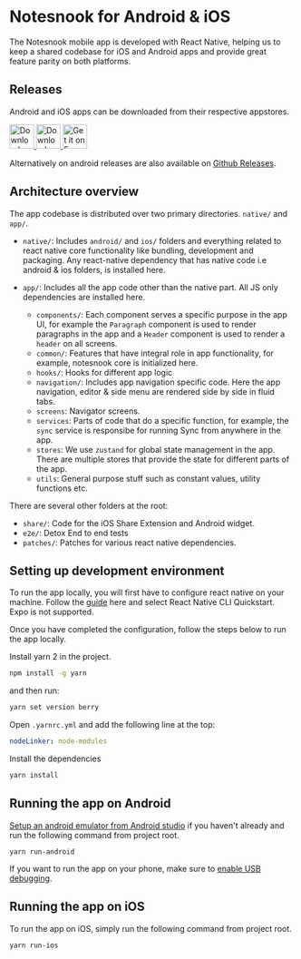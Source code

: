 # Notesnook for Android & iOS

The Notesnook mobile app is developed with React Native, helping us to keep a shared codebase for iOS and Android apps and provide great feature parity on both platforms.

## Releases

Android and iOS apps can be downloaded from their respective appstores.

<a href="https://play.google.com/store/apps/details?id=chat.rocket.android">
  <img alt="Download on Google Play" src="https://play.google.com/intl/en_us/badges/images/badge_new.png" height=43>
</a>
<a href="https://apps.apple.com/us/app/notesnook-take-private-notes/id1544027013">
  <img alt="Download on App Store" src="https://user-images.githubusercontent.com/7317008/43209852-4ca39622-904b-11e8-8ce1-cdc3aee76ae9.png" height=43>
</a>
<a href="https://f-droid.org/packages/YOUR.APP.ID">
    <img src="https://fdroid.gitlab.io/artwork/badge/get-it-on.png"
    alt="Get it on F-Droid"
    height="43">
</a>

Alternatively on android releases are also available on [Github Releases](https://github.com/streetwriters/notesnook/releases).

## Architecture overview

The app codebase is distributed over two primary directories. `native/` and `app/`.

- `native/`: Includes `android/` and `ios/` folders and everything related to react native core functionality like bundling, development and packaging. Any react-native dependency that has native code i.e android & ios folders, is installed here.

- `app/`: Includes all the app code other than the native part. All JS only dependencies are installed here.
  - `components/`: Each component serves a specific purpose in the app UI, for example the `Paragraph` component is used to render paragraphs in the app and a `Header` component is used to render a `header` on all screens.
  - `common/`: Features that have integral role in app functionality, for example, notesnook core is initialized here.
  - `hooks/`: Hooks for different app logic
  - `navigation/`: Includes app navigation specific code. Here the app navigation, editor & side menu are rendered side by side in fluid tabs.
  - `screens`: Navigator screens.
  - `services`: Parts of code that do a specific function, for example, the `sync` service is responsibe for running Sync from anywhere in the app.
  - `stores`: We use `zustand` for global state management in the app. There are multiple stores that provide the state for different parts of the app.
  - `utils`: General purpose stuff such as constant values, utility functions etc.

There are several other folders at the root:

- `share/`: Code for the iOS Share Extension and Android widget.
- `e2e/`: Detox End to end tests
- `patches/`: Patches for various react native dependencies.

## Setting up development environment

To run the app locally, you will first have to configure react native on your machine. Follow the [guide](https://reactnative.dev/docs/environment-setup) here and select React Native CLI Quickstart. Expo is not supported.

Once you have completed the configuration, follow the steps below to run the app locally.

Install yarn 2 in the project.

```bash
npm install -g yarn
```

and then run:

```bash
yarn set version berry
```

Open `.yarnrc.yml` and add the following line at the top:

```yml
nodeLinker: node-modules
```

Install the dependencies

```bash
yarn install
```

## Running the app on Android

[Setup an android emulator from Android studio](https://developer.android.com/studio/run/managing-avds) if you haven't already and run the following command from project root.

```
yarn run-android
```

If you want to run the app on your phone, make sure to [enable USB debugging](https://developer.android.com/studio/debug/dev-options).

## Running the app on iOS

To run the app on iOS, simply run the following command from project root.

```
yarn run-ios
```
